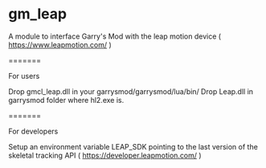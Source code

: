 gm_leap
=======

A module to interface Garry's Mod with the leap motion device  ( https://www.leapmotion.com/ )

=======

For users

Drop gmcl_leap.dll in your garrysmod/garrysmod/lua/bin/
Drop Leap.dll in garrysmod folder where hl2.exe is.

=======

For developers

Setup an environment variable LEAP_SDK pointing to the last version of the skeletal tracking API ( https://developer.leapmotion.com/ )

